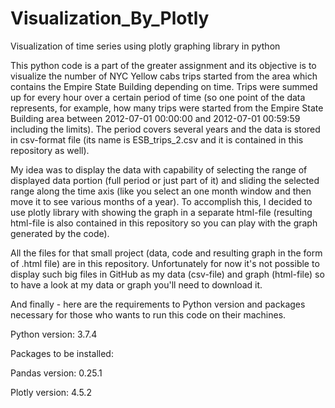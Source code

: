 # Visualization_By_Plotly
Visualization of time series using plotly graphing library in python

This python code is a part of the greater assignment and its objective is to visualize the number of NYC Yellow cabs trips started from the 
area which contains the Empire State Building depending on time. Trips were summed up for every hour over a certain period of time (so one 
point of the data represents, for example, how many trips were started from the Empire State Building area between 2012-07-01 00:00:00 and
2012-07-01 00:59:59 including the limits). The period covers several years and the data is stored in csv-format file (its name is 
ESB_trips_2.csv and it is contained in this repository as well). 

My idea was to display the data with capability of selecting the range of displayed data portion (full period or just part of it) and 
sliding the selected range along the time axis (like you select an one month window and then move it to see various months of a year). 
To accomplish this, I decided to use plotly library with showing the graph in a separate html-file (resulting html-file is also contained 
in this repository so you can play with the graph generated by the code).

All the files for that small project (data, code and resulting graph in the form of .html file) are in this repository.
Unfortunately for now it's not possible to display such big files in GitHub as my data (csv-file) and graph (html-file) so to have a look at my data or graph you'll need to download it.

And finally - here are the requirements to Python version and packages necessary for those who wants to run this code on their machines.

Python version: 3.7.4

Packages to be installed:

Pandas version: 0.25.1

Plotly version: 4.5.2
